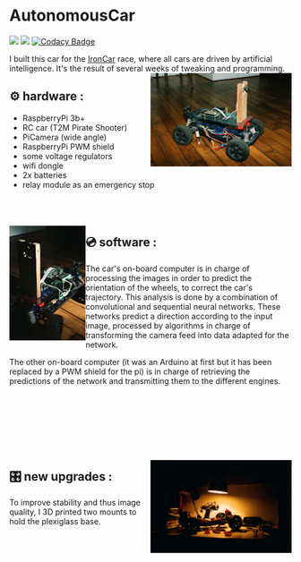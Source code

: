 # AutonomousCar

![](https://img.shields.io/tokei/lines/github/felop/autonomouscar)   ![](https://img.shields.io/github/last-commit/felop/autonomouscar)   [![Codacy Badge](https://app.codacy.com/project/badge/Grade/ca4a931bbbc2400cb4a401179d4df188)](https://www.codacy.com/gh/felop/AutonomousCar/dashboard?utm_source=github.com&amp;utm_medium=referral&amp;utm_content=felop/AutonomousCar&amp;utm_campaign=Badge_Grade)

I built this car for the [IronCar](https://twitter.com/ironcarfrance) race, where all cars are driven by artificial intelligence. It's the result of several weeks of tweaking and programming.
<br/>
<img src="car_pics/IMG-6800.JPG" width=50% align="right">

## ⚙️ hardware : 
* RaspberryPi 3b+
* RC car (T2M Pirate Shooter)
* PiCamera (wide angle)
* RaspberryPi PWM shield
* some voltage regulators
* wifi dongle
* 2x batteries
* relay module as an emergency stop
<br/><br/><br/><br/>

<img src="car_pics/IMG-6805.jpg" width=27% align="left">

## 💿 software :
The car's on-board computer is in charge of processing the images in order to predict the orientation of the wheels, to correct the car's trajectory. This analysis is done by a combination of convolutional and sequential neural networks.
These networks predict a direction according to the input image, processed by algorithms in charge of transforming the camera feed into data adapted for the network.

The other on-board computer (it was an Arduino at first but it has been replaced by a PWM shield for the pi) is in charge of retrieving the predictions of the network and transmitting them to the different engines.
<br/><br/><br/><br/>
<br/><br/><br/><br/>

<img src="car_pics/IMG-6779.JPG" width=50% align="right">

## 🎛 new upgrades :
To improve stability and thus image quality, I 3D printed two mounts to hold the plexiglass base. 
